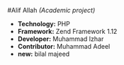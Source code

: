 #Alif Allah _(Academic project)_

- __Technology:__ PHP
- __Framework:__ Zend Framework 1.12
- __Developer:__ Muhammad Izhar
- __Contributor:__ Muhammad Adeel
- __new:__ bilal majeed
